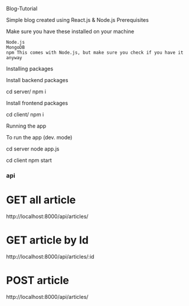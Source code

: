 Blog-Tutorial

Simple blog created using React.js & Node.js
Prerequisites

Make sure you have these installed on your machine

    Node.js
    MongoDB
    npm This comes with Node.js, but make sure you check if you have it anyway

Installing packages

Install backend packages

cd server/
npm i

Install frontend packages

cd client/
npm i

Running the app

To run the app (dev. mode)

cd server
node app.js

cd client
npm start

### api ###
# GET all article
http://localhost:8000/api/articles/

# GET article by Id
http://localhost:8000/api/articles/:id

# POST article
http://localhost:8000/api/articles/


